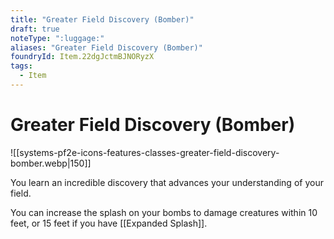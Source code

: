 ```yaml
---
title: "Greater Field Discovery (Bomber)"
draft: true
noteType: ":luggage:"
aliases: "Greater Field Discovery (Bomber)"
foundryId: Item.22dgJctmBJNORyzX
tags:
  - Item
---
```


# Greater Field Discovery (Bomber)
![[systems-pf2e-icons-features-classes-greater-field-discovery-bomber.webp|150]]

You learn an incredible discovery that advances your understanding of your field.

You can increase the splash on your bombs to damage creatures within 10 feet, or 15 feet if you have [[Expanded Splash]].

